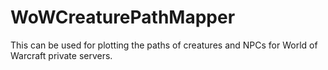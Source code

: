 # WoWCreaturePathMapper
This can be used for plotting the paths of creatures and NPCs for World of Warcraft private servers.
